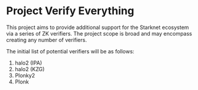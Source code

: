 # Project Verify Everything

This project aims to provide additional support for the Starknet ecosystem via
a series of ZK verifiers. The project scope is broad and may encompass creating
any number of verifiers.

The initial list of potential verifiers will be as follows:

1. halo2 (IPA)
2. halo2 (KZG)
3. Plonky2
4. Plonk

